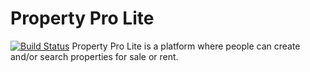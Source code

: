 # Property Pro Lite
[![Build Status](https://travis-ci.org/SamuelKoroh/PropertyProLite.svg?branch=backend)](https://travis-ci.org/SamuelKoroh/PropertyProLite)
Property Pro Lite is a platform where people can create and/or search properties for sale or rent.
